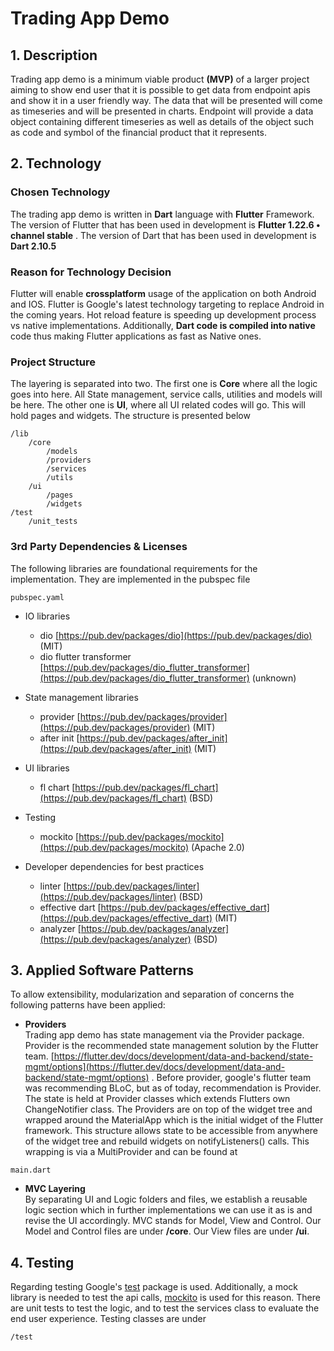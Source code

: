 # Trading App Demo


##  1. Description

Trading app demo is a minimum viable product **(MVP)** of a larger project aiming to show end user that it is possible to get data from endpoint apis and show it in a user friendly way.
The data that will be presented will come as timeseries and will be presented in charts.
Endpoint will provide a data object containing different timeseries as well as details of the object such as code and symbol of the financial product that it represents.

## 2. Technology

### Chosen Technology

The trading app demo is written in **Dart** language with **Flutter** Framework. The version of Flutter that has been used in development is **Flutter 1.22.6 • channel stable** . The version of Dart that has been used in development is **Dart 2.10.5**


### Reason for Technology Decision


Flutter will enable **crossplatform** usage of the application on both Android and IOS. Flutter is Google's latest technology targeting to replace Android in the coming years. Hot reload feature is speeding up development process vs native implementations. Additionally, **Dart code is compiled into native** code thus making Flutter applications as fast as Native ones.


### Project Structure
The layering is separated into two. The first one is **Core** where all the logic goes into here. All State management, service calls, utilities and models will be here. The other one is **UI**, where all UI related codes will go. This will hold pages and widgets.
The structure is presented below

```
/lib
	/core
		/models
		/providers
		/services
		/utils
	/ui
		/pages
		/widgets
/test
	/unit_tests
```
### 3rd Party Dependencies & Licenses

The following libraries are foundational requirements for the implementation.
They are implemented in the pubspec file

```
pubspec.yaml

```
- IO libraries
	-  dio [https://pub.dev/packages/dio](https://pub.dev/packages/dio) (MIT)
	-  dio flutter transformer [https://pub.dev/packages/dio_flutter_transformer](https://pub.dev/packages/dio_flutter_transformer) (unknown)

- State management libraries
	-  provider [https://pub.dev/packages/provider](https://pub.dev/packages/provider) (MIT)
	-  after init [https://pub.dev/packages/after_init](https://pub.dev/packages/after_init) (MIT)

- UI libraries
	-  fl chart [https://pub.dev/packages/fl_chart](https://pub.dev/packages/fl_chart) (BSD)

- Testing
	-  mockito [https://pub.dev/packages/mockito](https://pub.dev/packages/mockito) (Apache 2.0)

- Developer dependencies for best practices
	-  linter [https://pub.dev/packages/linter](https://pub.dev/packages/linter) (BSD)
	-  effective dart [https://pub.dev/packages/effective_dart](https://pub.dev/packages/effective_dart) (MIT)
	-  analyzer [https://pub.dev/packages/analyzer](https://pub.dev/packages/analyzer) (BSD)


## 3. Applied Software Patterns

To allow extensibility, modularization and separation of concerns the following patterns have been applied:

- **Providers<br />**
Trading app demo has state management via the Provider package. Provider is the recommended state management solution by the Flutter team.
[https://flutter.dev/docs/development/data-and-backend/state-mgmt/options](https://flutter.dev/docs/development/data-and-backend/state-mgmt/options) .
Before provider, google's flutter team was recommending BLoC, but as of today, recommendation is Provider.
The state is held at Provider classes which extends Flutters own ChangeNotifier class. The Providers are on top of the widget tree and wrapped around the MaterialApp which is the initial widget of the Flutter framework. This structure allows state to be accessible from anywhere of the widget tree and rebuild widgets on notifyListeners() calls. This wrapping is via a MultiProvider and can be found at



```
main.dart
```




- **MVC Layering<br />**
By separating UI and Logic folders and files, we establish a reusable logic section which in further implementations we can use it as is and revise the UI accordingly. MVC stands for Model, View and Control. Our Model and Control files are under **/core**. Our View files are under **/ui**.

## 4. Testing
Regarding testing Google's [test](https://pub.dev/packages/test) package is used. Additionally, a mock library is needed to test the api calls, [mockito](https://pub.dev/packages/mockito) is used for this reason. There are unit tests to test the logic, and to test the services class to evaluate the end user experience. Testing classes are under 

```
/test
```  


